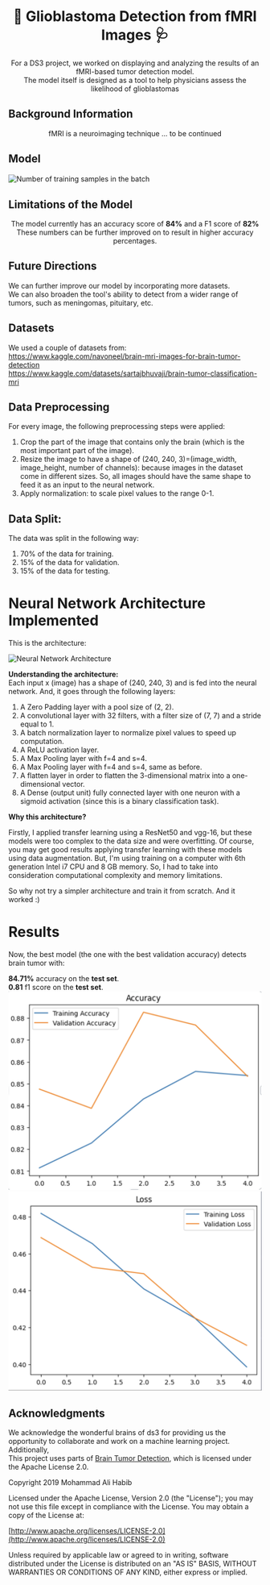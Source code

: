 <h1 align=center>🧠 Glioblastoma Detection from fMRI Images 🩺</h1>
<p align=center>
For a DS3 project, we worked on displaying and analyzing the results of an fMRI-based tumor detection model.<br>
The model itself is designed as a tool to help physicians assess the likelihood of glioblastomas<br> </p>

## Background Information
<p align=center> fMRI is a neuroimaging technique ... to be continued<br></p>

## Model 
<img src="Training_samples.png" alt="Number of training samples in the batch" width=410px height= 200px align=center>

## Limitations of the Model
<p align=center>
The model currently has an accuracy score of <b>84%</b> and a F1 score of <b>82%</b><br>
These numbers can be further improved on to result in higher accuracy percentages.<br></p>

## Future Directions
We can further improve our model by incorporating more datasets.<br>
We can also broaden the tool's ability to detect from a wider range of tumors, such as meningomas, pituitary, etc.

## Datasets
We used a couple of datasets from:<br>
https://www.kaggle.com/navoneel/brain-mri-images-for-brain-tumor-detection<br>
https://www.kaggle.com/datasets/sartajbhuvaji/brain-tumor-classification-mri<br>

## Data Preprocessing

For every image, the following preprocessing steps were applied:

1. Crop the part of the image that contains only the brain (which is the most important part of the image).
2. Resize the image to have a shape of (240, 240, 3)=(image_width, image_height, number of channels): because images in the dataset come in different sizes. So, all images should have the same shape to feed it as an input to the neural network.
3. Apply normalization: to scale pixel values to the range 0-1.

## Data Split:

The data was split in the following way:
1. 70% of the data for training.
2. 15% of the data for validation.
3. 15% of the data for testing.

# Neural Network Architecture Implemented

This is the architecture:

![Neural Network Architecture](convnet_architecture.jpg)

**Understanding the architecture:**<br>
Each input x (image) has a shape of (240, 240, 3) and is fed into the neural network. And, it goes through the following layers:<br>

1. A Zero Padding layer with a pool size of (2, 2).
2. A convolutional layer with 32 filters, with a filter size of (7, 7) and a stride equal to 1.
3. A batch normalization layer to normalize pixel values to speed up computation.
4. A ReLU activation layer.
5. A Max Pooling layer with f=4 and s=4.
6. A Max Pooling layer with f=4 and s=4, same as before.
7. A flatten layer in order to flatten the 3-dimensional matrix into a one-dimensional vector.
8. A Dense (output unit) fully connected layer with one neuron with a sigmoid activation (since this is a binary classification task).

**Why this architecture?**<br>

Firstly, I applied transfer learning using a ResNet50 and vgg-16, but these models were too complex to the data size and were overfitting. Of course, you may get good results applying transfer learning with these models using data augmentation. But, I'm using training on a computer with 6th generation Intel i7 CPU and 8 GB memory. So, I had to take into consideration computational complexity and memory limitations.<br>

So why not try a simpler architecture and train it from scratch. And it worked :)

# Results

Now, the best model (the one with the best validation accuracy) detects brain tumor with:<br>

**84.71%** accuracy on the **test set**.<br>
**0.81** f1 score on the **test set**.<br>
![Accuracy](Accuracy.png)
![Loss](Loss.png)

## Acknowledgments
We acknowledge the wonderful brains of ds3 for providing us the opportunity to collaborate and work on a machine learning project. <br>
Additionally, <br>
This project uses parts of [Brain Tumor Detection](https://github.com/MohamedAliHabib/Brain-Tumor-Detection), which is licensed under the Apache License 2.0.

Copyright 2019 Mohammad Ali Habib

Licensed under the Apache License, Version 2.0 (the "License");
you may not use this file except in compliance with the License.
You may obtain a copy of the License at:

[http://www.apache.org/licenses/LICENSE-2.0](http://www.apache.org/licenses/LICENSE-2.0)

Unless required by applicable law or agreed to in writing, software
distributed under the License is distributed on an "AS IS" BASIS,
WITHOUT WARRANTIES OR CONDITIONS OF ANY KIND, either express or implied.

